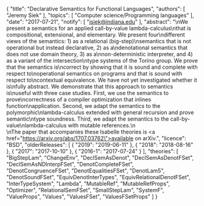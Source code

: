 {
    "title": "Declarative Semantics for Functional Languages",
    "authors": [
        "Jeremy Siek"
    ],
    "topics": [
        "Computer science/Programming languages"
    ],
    "date": "2017-07-21",
    "notify": [
        "jsiek@indiana.edu"
    ],
    "abstract": "\nWe present a semantics for an applied call-by-value lambda-calculus\nthat is compositional, extensional, and elementary. We present four\ndifferent views of the semantics: 1) as a relational (big-step)\nsemantics that is not operational but instead declarative, 2) as a\ndenotational semantics that does not use domain theory, 3) as a\nnon-deterministic interpreter, and 4) as a variant of the intersection\ntype systems of the Torino group.  We prove that the semantics is\ncorrect by showing that it is sound and complete with respect to\noperational semantics on programs and that is sound with respect to\ncontextual equivalence. We have not yet investigated whether it is\nfully abstract. We demonstrate that this approach to semantics is\nuseful with three case studies. First, we use the semantics to prove\ncorrectness of a compiler optimization that inlines function\napplication. Second, we adapt the semantics to the polymorphic\nlambda-calculus extended with general recursion and prove semantic\ntype soundness.  Third, we adapt the semantics to the call-by-value\nlambda-calculus with mutable references.\n<br>\nThe paper that accompanies these Isabelle theories is <a href=\"https://arxiv.org/abs/1707.03762\">available on arXiv</a>.",
    "licence": "BSD",
    "olderReleases": [
        {
            "2019": "2019-06-11"
        },
        {
            "2018": "2018-08-16"
        },
        {
            "2017": "2017-10-10"
        },
        {
            "2016-1": "2017-07-24"
        }
    ],
    "theories": [
        "BigStepLam",
        "ChangeEnv",
        "DeclSemAsDenot",
        "DeclSemAsDenotFSet",
        "DeclSemAsNDInterpFSet",
        "DenotCompleteFSet",
        "DenotCongruenceFSet",
        "DenotEqualitiesFSet",
        "DenotLam5",
        "DenotSoundFSet",
        "EquivDenotInterTypes",
        "EquivRelationalDenotFSet",
        "InterTypeSystem",
        "Lambda",
        "MutableRef",
        "MutableRefProps",
        "Optimizer",
        "RelationalSemFSet",
        "SmallStepLam",
        "SystemF",
        "ValueProps",
        "Values",
        "ValuesFSet",
        "ValuesFSetProps"
    ]
}